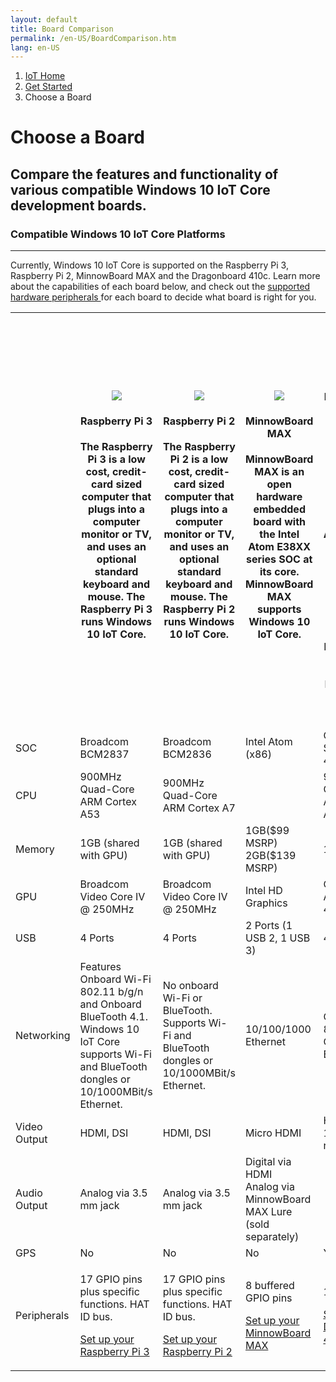 ```yaml
---
layout: default
title: Board Comparison
permalink: /en-US/BoardComparison.htm
lang: en-US
---
```

<ol class="breadcrumb">
  <li>
    <a href="https://dev.windows.com/en-us/iot">IoT Home</a>
  </li>
  <li>
    <a href="{{site.baseurl}}/{{page.lang}}/GetStarted.htm">Get Started</a>
  </li>
  <li class="active">Choose a Board</li>
</ol>
<h1 class="page-title"> Choose a Board </h1>
<h2 class="subtext"> Compare the features and functionality of various compatible Windows 10 IoT Core development boards. </h3>
<h3>Compatible Windows 10 IoT Core Platforms</h3>
<hr>
<p> Currently, Windows 10 IoT Core is supported on the Raspberry Pi 3, Raspberry Pi 2, MinnowBoard MAX and the Dragonboard 410c. Learn more about the capabilities of each board below, and check out the <a href="http://go.microsoft.com/fwlink/p/?linkID=532948"> supported hardware peripherals </a> for each board to decide what board is right for you.</p>
<table class="table table-striped maker-kit">
    <tr></tr>
    <tr>
	  <th style="width:20%"></th>
      <th style="width:20%">
	          <img src="{{site.baseurl}}/Resources/images/devices/RPi3_0.png">
        <h4>Raspberry Pi 3</h4>
        <p>The Raspberry Pi 3 is a low cost, credit-card sized computer that plugs into a computer monitor or TV, and uses an optional standard keyboard and mouse.  The Raspberry Pi 3 runs Windows 10 IoT Core.</p>
	  </th>
      <th style="width:20%">
        <img class="comparison-picture" src="{{site.baseurl}}/Resources/images/devices/RPi2_0.png">
        <h4>Raspberry Pi 2</h4>
        <p>The Raspberry Pi 2 is a low cost, credit-card sized computer that plugs into a computer monitor or TV, and uses an optional standard keyboard and mouse.  The Raspberry Pi 2 runs Windows 10 IoT Core.</p>
      </th>
      <th style="width:20%">
        <img class="comparison-picture" src="{{site.baseurl}}/Resources/images/devices/MBM_0.png">
        <h4>MinnowBoard MAX</h4>
        <p>MinnowBoard MAX is an open hardware embedded board with the Intel Atom E38XX series SOC at its core. MinnowBoard MAX supports Windows 10 IoT Core.</p>
      </th>
      <th style="width:20%">
        <img class="comparison-picture" src="{{site.baseurl}}/Resources/images/devices/DB410c.png">
        <h4>DragonBoard 410c</h4>
        <p>The DragonBoard™ 410c based on Linaro 96Boards™ specification features the Qualcomm® Snapdragon™ 410 processor, a Quad-core ARM® Cortex™ A53 at up to 1.2GHz clock speed per core, capable of 32-bit and 64-bit operation. WLAN, Bluetooth, and GPS, all packed into a board the size of a credit card.</p>
      </th>
    </tr>
    <tr>
      <td>SOC</td>
      <td>Broadcom BCM2837</td>
      <td>Broadcom BCM2836</td>
      <td>Intel Atom (x86)</td>
      <td>Qualcomm Snap Dragon 410</td>
    </tr>
    <tr>
      <td>CPU</td>
      <td>900MHz Quad-Core ARM Cortex A53</td>
	  <td>900MHz Quad-Core ARM Cortex A7</td>
      <td></td>
      <td>900MHz Quad-Core ARM Cortex A7</td>
    </tr>
    <tr>
      <td>Memory</td>
	  <td>1GB (shared with GPU)</td>
      <td>1GB (shared with GPU)</td>
      <td>
        1GB($99 MSRP)
        <br>
        2GB($139 MSRP)
      </td>
      <td>1GB</td>
    </tr>
    <tr>
      <td>GPU</td>
	  <td>Broadcom Video Core IV @ 250MHz</td>
      <td>Broadcom Video Core IV @ 250MHz</td>
      <td>Intel HD Graphics</td>
      <td>Qualcomm Adreno 306 @ 400MHz</td>
    </tr>
    <tr>
      <td>USB</td>
	  <td>4 Ports</td>
      <td>4 Ports</td>
      <td>2 Ports (1 USB 2, 1 USB 3)</td>
      <td>4 Ports</td>
    </tr>
    <tr>
      <td>Networking</td>
      <td>
        Features Onboard Wi-Fi 802.11 b/g/n and Onboard BlueTooth 4.1.
		<br>
		Windows 10 IoT Core supports Wi-Fi and BlueTooth dongles or 10/1000MBit/s Ethernet.
	  </td>
      <td>No onboard Wi-Fi or BlueTooth. Supports Wi-Fi and BlueTooth dongles or 10/1000MBit/s Ethernet.</td>
      <td>10/100/1000 Ethernet</td>
      <td>
        Onboard Wi-Fi 802.11 a/b/g/n
        <br>
        Onboard BlueTooth 4.1
      </td>
    </tr>
    <tr>
      <td>Video Output</td>
	  <td>HDMI, DSI</td>
      <td>HDMI, DSI</td>
      <td>Micro HDMI</td>
      <td>HDMI (16:9 @ 1280x720 recommended)</td>
    </tr>
    <tr>
      <td>Audio Output</td>
	  <td>Analog via 3.5 mm jack</td>
      <td>Analog via 3.5 mm jack</td>
      <td>
        Digital via HDMI
        <br>
        Analog via MinnowBoard MAX Lure (sold separately)
      </td>
      <td></td>
    </tr>
    <tr>
      <td>GPS</td>
	  <td>No</td>
      <td>No</td>
      <td>No</td>
      <td>Yes</td>
    </tr>
    <tr>
      <td>
        Peripherals
      </td>
      <td>
        <p>17 GPIO pins plus specific functions. HAT ID bus.</p>
        <p><a href="{{site.baseurl}}/{{page.lang}}/GetStarted.htm">Set up your Raspberry Pi 3</a></p>
      </td>	  
      <td>
        <p>17 GPIO pins plus specific functions. HAT ID bus.</p>
        <p><a href="{{site.baseurl}}/{{page.lang}}/GetStarted.htm">Set up your Raspberry Pi 2</a></p>
      </td>
      <td>
        <p>8 buffered GPIO pins</p>
        <p><a href="{{site.baseurl}}/{{page.lang}}/win10/MBM.htm">Set up your MinnowBoard MAX</a></p>
      </td>
      <td>
        <p>12 GPIO pins</p>
        <p><a href="{{site.baseurl}}/{{page.lang}}/win10/DB410c.htm">Set up your DragonBoard 410c</a></p>
      </td>
    </tr>
</table>
